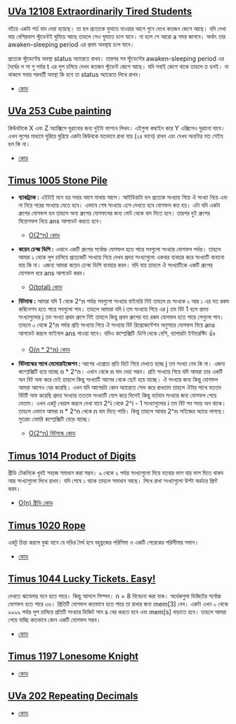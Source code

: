 ## [UVa 12108 Extraordinarily Tired Students](https://uva.onlinejudge.org/index.php?option=com_onlinejudge&Itemid=8&category=24&page=show_problem&problem=3260)

বইয়ে একটা শর্ত বাদ দেয়া হয়েছে। তা হল প্রত্যেকে ঘুমাতে যাওয়ার আগে গুনে দেখে কতজন জেগে আছে। যদি দেখা যায় বেশিরভাগ স্টুডেন্টই ঘুমিয়ে আছে তাহলে সেও ঘুমাতে চলে যাবে।
না হলে সে আরো a সময় জাগবে। অর্থাৎ তার awaken-sleeping period এর প্রথম অবস্থায় চলে যাবে।

প্রত্যেক স্টুডেন্টের অবস্থা status অ্যারেতে রাখব। তারপর সব স্টুডেন্টের awaken-sleeping period এর দৈর্ঘের ল সা গু পর্যন্ত t এর লুপ চলিয়ে দেখব কতজন স্টুডেন্ট জেগে আছে। যদি সবাই
জেগে থাকে তাহলে ত হলই। না থাকলে সবার পরবর্তী অবস্থা কি হবে তা status অ্যারেতে লিখে রাখব।
  * [কোড](CH02-Easy-Problems/UVa12108.cpp)

## [UVa 253 Cube painting](http://uva.onlinejudge.org/index.php?option=com_onlinejudge&Itemid=8&category=24&page=show_problem&problem=189)

কিউবটাকে X এবং Z অ্যাক্সিসে ঘুরানোর জন্য দুইটা ফাশংন লিখব। এইগুলা কম্বাইন করে Y এক্সিসেও ঘুরানো যাবে। এখন লুপের মাধ্যমে ঘুরিয়ে ঘুরিয়ে একটা কিউবকে যতভাবে রাখা যায় (২৪ ভাবে) রাখব এবং
দেখব অন্যটার মত সেইম হল কি না।
  * [কোড](CH02-Easy-Problems/UVa253.cpp)

## [Timus 1005 Stone Pile](http://acm.timus.ru/problem.aspx?space=1&num=1005)

* __ব্যাকট্র্যাক :__ এইটাই মনে হয় সবার আগে মাথায় আসে। আইডিয়াটা হল প্রত্যেক সংখ্যায় গিয়ে ঐ সংখ্যা নিয়ে এবং না নিয়ে পরের সংখ্যায় যেতে হবে। এভাবে শেষ সংখ্যায় এসে দেখতে হবে যোগফল কত হয়। এটা যদি একটা গ্রুপের যোগফল হল তাহলে অন্য গ্রুপের যোগফলের জন্য মোট থেকে বাদ দিতে হবে। তারপর দুই গ্রুপের বিয়োগফল নিয়ে ans আপডেট করতে হবে।           
  * [O(2^n) কোড](/CH02-Easy-Problems/Timus1005/backtrack.cpp)

* __কয়েন চেন্জ ডিপি :__ এখানে একটি গ্রুপের সর্বোচ্চ যোগফল হতে পারে সবগুলো সংখ্যার যোগফল পর্যন্ত। তাহলে আমরা ১ থেকে লুপ চালিয়ে প্রত্যেকটি সংখ্যায় গিয়ে দেখব প্রদত্ত
সংখ্যাগুলো একবার ব্যবহার করে সংখ্যাটি বানানো যায় কি না। এজন্য আমরা কয়েন চেন্জ ডিপি ব্যবহার করব। যদি যায় তাহলে ঐ সংখ্যাটিকে একটি গ্রুপের যোগফল ধরে ans আপডেট করব।
  * [O(total) কোড](/CH02-Easy-Problems/Timus1005/coin-change-dp.cpp)

* __বিটমাস্ক :__ আমরা যদি 1 থেকে 2^n পর্যন্ত সবগুলো সংখ্যার বাইনারি নিই তাহলে n সংখ্যক ০ আর ১ এর যত রকম কম্বিনেশন হতে পারে সবগুলো পাব। তাহলে আমারা যদি i তম সংখ্যায় গিয়ে এর j তম বিট 1 হলে প্রদত্ত সংখ্যাগুলোর j তম সংখ্যা প্রথম গ্রুপে নিই তাহলে কিন্তু প্রথম গ্রুপের যত রকম যোগফল হতে পারে সেগুলো পাব। তাহলে ০ থেকে 2^n পর্যন্ত প্রতি
সংখ্যায় গিয়ে ঐ সংখ্যার বিট রিপ্রেজেন্টেশন অনুসারে যোগফল নিয়ে ans আপডেট করলে ফাইনাল ans পাওয়া যাবে। যদিও কম্প্লেক্সিটি _ডিপি_ থেকে বেশি, ব্যাপারটা ইন্টারেস্টিং :+1:
  * [O(n * 2^n) কোড](/CH02-Easy-Problems/Timus1005/bitmask-low-mem.cpp)
  
* __বিটমাস্কের সাথে মেমোরাইজেশন :__ আগের এপ্রোচে প্রতি বিটে গিয়ে দেখতে হচ্ছে j তম সংখ্যা নেব কি না। এজন্য কম্প্লেক্সিটি হয়ে যাচ্ছে n * 2^n। এখান থেকে n বাদ দেয়া সম্ভব। প্রতি সংখ্যায় গিয়ে যদি আমরা তার একটি অন বিট অফ করে দেই তাহলে কিন্তু সংখ্যাটি আগের থেকে ছোট হয়ে যাচ্ছে। ঐ সংখ্যার জন্য কিন্তু যোগফল আমরা আগেও বের করেছি। এখন যদি আগেরটা কোন অ্যারেতে সেভ করে রাখতাম তাহলে ঐটার সাথে যততম বিটটি অফ করেছি প্রদত্ত সংখ্যার তততম সংখ্যাটি যোগ করে দিলেই কিন্তু বর্তমান সংখ্যার জন্য যোগফল পেয়ে যেতাম। এখন একটু খেয়াল করলে দেখা যাবে 2^i থেকে 2^i - 1 সংখ্যাগুলোর i তম বিট সব সময় অন থাকে। তাহলে এভাবে আমরা n * 2^n থেকে n বাদ দিতে পারি। কিন্তু তাহলে আবার
2^n সাইজের অ্যারে লাগছে। সুতরাং মেমরি কম্প্লেক্সিটি বেড়ে যাচ্ছে।
  * [O(2^n) বিটমাস্ক কোড](/CH02-Easy-Problems/Timus1005/bitmask-with-memorization.cpp)

## [Timus 1014 Product of Digits](http://acm.timus.ru/problem.aspx?space=1&num=1014)
গ্রীডি টেকনিকে খুবই সহজে সমাধান করা সম্ভব। ৯ থেকে ২ পর্যন্ত সংখ্যাগুলো দিয়ে যতবার ভাগ যায় ভাগ দিতে থাকব আর সংখ্যাগুলো লিখে রাখব। যদি শেষে ১ থাকে তাহলে সমাধান আছে।
লিখে রাখা সংখ্যাগুলো উল্টা অর্ডারে প্রিন্ট করব।
* [O(n) গ্রীডি কোড](/CH02-Easy-Problems/Timus1014.cpp)

## [Timus 1020 Rope](http://acm.timus.ru/problem.aspx?space=1&num=1020)
একটু চিন্তা করলে বুঝা যাবে যে দড়ির দৈর্ঘ হবে বহুভুজের পরিসিমা ও একটি পেরেকের পরিসীমার সমান।
* [কোড](/CH02-Easy-Problems/Timus1020.cpp)

## [Timus 1044 Lucky Tickets. Easy!](http://acm.timus.ru/problem.aspx?space=1&num=1044)
দেখতে ঝামেলার মনে হতে পারে। কিন্তু আসলে সিম্পল। n = 8 বিবেচনা করা যাক। অর্ধেকগুলা ডিজিটের সর্বোচ্চ যোগফল হতে পারে ৩৬। প্রিতিটি যোগফল কতভাবে হতে পারে তা রাখার জন্য mem‌[3‌] নেব। একটা  এখন ০ থেকে ৯৯৯৯ পর্যন্ত লুপ চালিয়ে প্রতিটি সংখ্যার ডিজিট সাম s বের করতে হবে এবং mem‌[s‌] বাড়াতে হবে। তাহলে আমরা পেয়ে যাচ্ছি কতভাবে কোন একটি যোগফল সম্ভব।
* [কোড](/CH02-Easy-Problems/Timus1044.cpp)

## [Timus 1197 Lonesome Knight](http://acm.timus.ru/problem.aspx?space=1&num=1197)
* [কোড](/CH02-Easy-Problems/Timus1197.cpp)

## [UVa 202 Repeating Decimals](http://uva.onlinejudge.org/index.php?option=com_onlinejudge&Itemid=8&category=24&page=show_problem&problem=138)
* [কোড](/CH02-Easy-Problems/UVa202.cpp)
